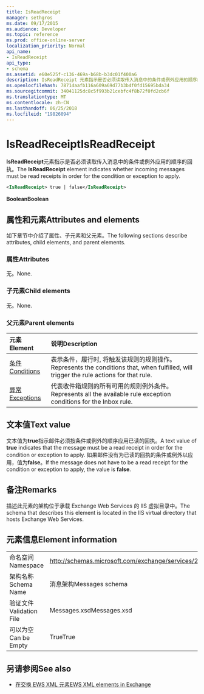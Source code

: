 ```yaml
---
title: IsReadReceipt
manager: sethgros
ms.date: 09/17/2015
ms.audience: Developer
ms.topic: reference
ms.prod: office-online-server
localization_priority: Normal
api_name:
- IsReadReceipt
api_type:
- schema
ms.assetid: e60e525f-c136-469a-b68b-b3dc01f400a6
description: IsReadReceipt 元素指示是否必须读取传入消息中的条件或例外应用的顺序的回执。
ms.openlocfilehash: 78714aafb116a609a69d77b3b4f0fd15695bda34
ms.sourcegitcommit: 34041125dc8c5f993b21cebfc4f8b72f0fd2cb6f
ms.translationtype: MT
ms.contentlocale: zh-CN
ms.lasthandoff: 06/25/2018
ms.locfileid: "19826094"
---
```

# <a name="isreadreceipt"></a><span data-ttu-id="94911-103">IsReadReceipt</span><span class="sxs-lookup"><span data-stu-id="94911-103">IsReadReceipt</span></span>

<span data-ttu-id="94911-104">**IsReadReceipt**元素指示是否必须读取传入消息中的条件或例外应用的顺序的回执。</span><span class="sxs-lookup"><span data-stu-id="94911-104">The **IsReadReceipt** element indicates whether incoming messages must be read receipts in order for the condition or exception to apply.</span></span> 
  
```XML
<IsReadReceipt> true | false</IsReadReceipt>
```

 <span data-ttu-id="94911-105">**Boolean**</span><span class="sxs-lookup"><span data-stu-id="94911-105">**Boolean**</span></span>
## <a name="attributes-and-elements"></a><span data-ttu-id="94911-106">属性和元素</span><span class="sxs-lookup"><span data-stu-id="94911-106">Attributes and elements</span></span>

<span data-ttu-id="94911-107">如下章节中介绍了属性、子元素和父元素。</span><span class="sxs-lookup"><span data-stu-id="94911-107">The following sections describe attributes, child elements, and parent elements.</span></span>
  
### <a name="attributes"></a><span data-ttu-id="94911-108">属性</span><span class="sxs-lookup"><span data-stu-id="94911-108">Attributes</span></span>

<span data-ttu-id="94911-109">无。</span><span class="sxs-lookup"><span data-stu-id="94911-109">None.</span></span>
  
### <a name="child-elements"></a><span data-ttu-id="94911-110">子元素</span><span class="sxs-lookup"><span data-stu-id="94911-110">Child elements</span></span>

<span data-ttu-id="94911-111">无。</span><span class="sxs-lookup"><span data-stu-id="94911-111">None.</span></span>
  
### <a name="parent-elements"></a><span data-ttu-id="94911-112">父元素</span><span class="sxs-lookup"><span data-stu-id="94911-112">Parent elements</span></span>

|<span data-ttu-id="94911-113">**元素**</span><span class="sxs-lookup"><span data-stu-id="94911-113">**Element**</span></span>|<span data-ttu-id="94911-114">**说明**</span><span class="sxs-lookup"><span data-stu-id="94911-114">**Description**</span></span>|
|:-----|:-----|
|[<span data-ttu-id="94911-115">条件</span><span class="sxs-lookup"><span data-stu-id="94911-115">Conditions</span></span>](conditions.md) <br/> |<span data-ttu-id="94911-116">表示条件，履行时, 将触发该规则的规则操作。</span><span class="sxs-lookup"><span data-stu-id="94911-116">Represents the conditions that, when fulfilled, will trigger the rule actions for that rule.</span></span>  <br/> |
|[<span data-ttu-id="94911-117">异常</span><span class="sxs-lookup"><span data-stu-id="94911-117">Exceptions</span></span>](exceptions.md) <br/> |<span data-ttu-id="94911-118">代表收件箱规则的所有可用的规则例外条件。</span><span class="sxs-lookup"><span data-stu-id="94911-118">Represents all the available rule exception conditions for the Inbox rule.</span></span>  <br/> |
   
## <a name="text-value"></a><span data-ttu-id="94911-119">文本值</span><span class="sxs-lookup"><span data-stu-id="94911-119">Text value</span></span>

<span data-ttu-id="94911-120">文本值为**true**指示邮件必须按条件或例外的顺序应用已读的回执。</span><span class="sxs-lookup"><span data-stu-id="94911-120">A text value of **true** indicates that the message must be a read receipt in order for the condition or exception to apply.</span></span> <span data-ttu-id="94911-121">如果邮件没有为已读的回执的条件或例外以应用，值为**false**。</span><span class="sxs-lookup"><span data-stu-id="94911-121">If the message does not have to be a read receipt for the condition or exception to apply, the value is **false**.</span></span>
  
## <a name="remarks"></a><span data-ttu-id="94911-122">备注</span><span class="sxs-lookup"><span data-stu-id="94911-122">Remarks</span></span>

<span data-ttu-id="94911-123">描述此元素的架构位于承载 Exchange Web Services 的 IIS 虚拟目录中。</span><span class="sxs-lookup"><span data-stu-id="94911-123">The schema that describes this element is located in the IIS virtual directory that hosts Exchange Web Services.</span></span>
  
## <a name="element-information"></a><span data-ttu-id="94911-124">元素信息</span><span class="sxs-lookup"><span data-stu-id="94911-124">Element information</span></span>

|||
|:-----|:-----|
|<span data-ttu-id="94911-125">命名空间</span><span class="sxs-lookup"><span data-stu-id="94911-125">Namespace</span></span>  <br/> |http://schemas.microsoft.com/exchange/services/2006/messages  <br/> |
|<span data-ttu-id="94911-126">架构名称</span><span class="sxs-lookup"><span data-stu-id="94911-126">Schema Name</span></span>  <br/> |<span data-ttu-id="94911-127">消息架构</span><span class="sxs-lookup"><span data-stu-id="94911-127">Messages schema</span></span>  <br/> |
|<span data-ttu-id="94911-128">验证文件</span><span class="sxs-lookup"><span data-stu-id="94911-128">Validation File</span></span>  <br/> |<span data-ttu-id="94911-129">Messages.xsd</span><span class="sxs-lookup"><span data-stu-id="94911-129">Messages.xsd</span></span>  <br/> |
|<span data-ttu-id="94911-130">可以为空</span><span class="sxs-lookup"><span data-stu-id="94911-130">Can be Empty</span></span>  <br/> |<span data-ttu-id="94911-131">True</span><span class="sxs-lookup"><span data-stu-id="94911-131">True</span></span>  <br/> |
   
## <a name="see-also"></a><span data-ttu-id="94911-132">另请参阅</span><span class="sxs-lookup"><span data-stu-id="94911-132">See also</span></span>



- [<span data-ttu-id="94911-133">在交换 EWS XML 元素</span><span class="sxs-lookup"><span data-stu-id="94911-133">EWS XML elements in Exchange</span></span>](ews-xml-elements-in-exchange.md)

